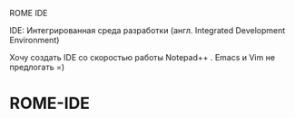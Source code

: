 ROME IDE

IDE: Интегрированная среда разработки (англ. Integrated Development Environment) 

Хочу создать IDE со скоростью работы Notepad++ . Emacs и Vim не предлогать =) 

# ROME-IDE
